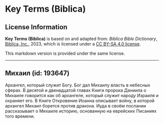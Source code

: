 # Key Terms (Biblica)

## License Information

**Key Terms (Biblica)** is based on and adapted from: _Biblica Bible Dictionary_, [Biblica, Inc.](https://www.biblica.com/), 2023, which is licensed under a [CC BY-SA 4.0 license](https://creativecommons.org/licenses/by-sa/4.0/legalcode.en).

This markdown version is provided under the same license.



--------------------------------

## Михаил (id: 193647)

Архангел, который служит Богу. Бог дал Михаилу власть в небесных сферах. В десятой и двенадцатой главах Книги пророка Даниила о Михаиле говорится как об архангеле, который служит народу Израиля и охраняет его. В Книге Откровение Иоанна описывает войну, в которой архангел Михаил борется против дракона. Иуда в своём послании рассказывает о Михаиле историю, основанную на еврейских Писаниях того времени.


